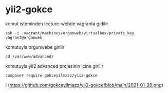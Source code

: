 # yii2-gokce

komut isteminden lecture-webde vagranta gidilir

`ssh -i .vagrant/machines/orgunweb/virtualbox/private_key vagrant@orgunweb`

komutuyla orgunwebe girilir

`cd /var/www/advanced/`

komutuyla yii2 advanced projesinin içine girilir

`composer require gokceyilmazz/yii2-gokce`


! (https://github.com/gokceyilmazz/yii2-gokce/blob/main/2021-01-20.png)

